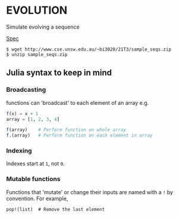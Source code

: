 # EVOLUTION

Simulate evolving a sequence

[Spec](http://www.cse.unsw.edu.au/~bi3020/21T3/spec11.html)


```
$ wget http://www.cse.unsw.edu.au/~bi3020/21T3/sample_seqs.zip
$ unzip sample_seqs.zip 
```


## Julia syntax to keep in mind 

### Broadcasting 

functions can 'broadcast' to each element of an array e.g. 

```julia
f(x) = x + 1
array = [1, 2, 3, 4]

f(array)    # Perform function on whole array
f.(array)   # Perform function on each element in array 
```

### Indexing 

Indexes start at `1`, not `0`. 

### Mutable functions 

Functions that 'mutate' or change their inputs are named with a `!` by convention.  For example, 
```
pop!(list)  # Remove the last element
```

